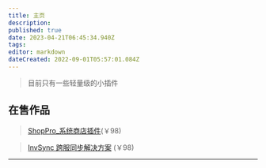 ```yaml
---
title: 主页
description: 
published: true
date: 2023-04-21T06:45:34.940Z
tags: 
editor: markdown
dateCreated: 2022-09-01T05:57:01.084Z
---
```


> 目前只有一些轻量级的小插件

## 在售作品

> [ShopPro\_系统商店插件](/ShopPro/Home)(￥98)

> [InvSync 跨服同步解决方案](/InvSync) (￥98)

---